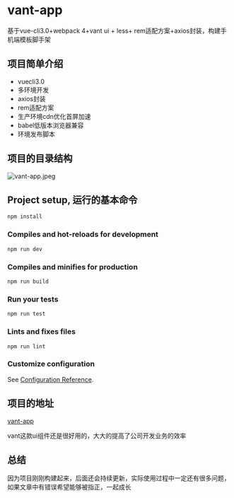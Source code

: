 # vant-app

基于vue-cli3.0+webpack 4+vant ui + less+ rem适配方案+axios封装，构建手机端模板脚手架

## 项目简单介绍

- vuecli3.0
- 多环境开发
- axios封装
- rem适配方案
- 生产环境cdn优化首屏加速
- babel低版本浏览器兼容
- 环境发布脚本

## 项目的目录结构

![vant-app.jpeg](https://upload-images.jianshu.io/upload_images/4678292-1f400e8ecc56c486.jpeg?imageMogr2/auto-orient/strip%7CimageView2/2/w/1240)

## Project setup, 运行的基本命令
```
npm install
```

### Compiles and hot-reloads for development
```
npm run dev
```

### Compiles and minifies for production
```
npm run build
```

### Run your tests
```
npm run test
```

### Lints and fixes files
```
npm run lint
```

### Customize configuration
See [Configuration Reference](https://cli.vuejs.org/config/).

## 项目的地址
[vant-app](https://github.com/nieyulin112/vant-app)

vant这款ui组件还是很好用的，大大的提高了公司开发业务的效率

## 总结

因为项目刚刚构建起来，后面还会持续更新，实际使用过程中一定还有很多问题，如果文章中有错误希望能够被指正，一起成长

